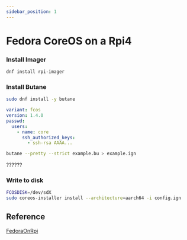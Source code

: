 ```yaml
---
sidebar_position: 1
---
```


# Fedora CoreOS on a Rpi4

### Install Imager
``` bash
dnf install rpi-imager
```

### Install Butane
``` bash
sudo dnf install -y butane
```

``` yaml
variant: fcos
version: 1.4.0
passwd:
  users:
    - name: core
      ssh_authorized_keys:
        - ssh-rsa AAAA...
```

``` bash
butane --pretty --strict example.bu > example.ign
```



??????



### Write to disk
``` bash
FCOSDISK=/dev/sdX
sudo coreos-installer install --architecture=aarch64 -i config.ign 
```
## Reference
[FedoraOnRpi](https://docs.fedoraproject.org/en-US/fedora-coreos/provisioning-raspberry-pi4/)